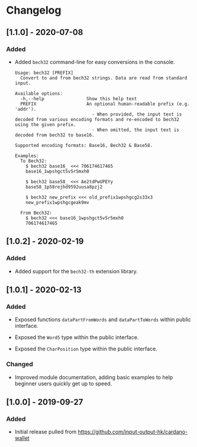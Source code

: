 # Changelog

<!-- This ChangeLog follows a format specified by: https://keepachangelog.com/en/1.0.0/ -->

## [1.1.0] - 2020-07-08

### Added 

- Added `bech32` command-line for easy conversions in the console.
  
  ```console
  Usage: bech32 [PREFIX]
    Convert to and from bech32 strings. Data are read from standard input.

  Available options:
    -h,--help                Show this help text
    PREFIX                   An optional human-readable prefix (e.g. 'addr').
                               - When provided, the input text is decoded from various encoding formats and re-encoded to bech32 using the given prefix.
                               - When omitted, the input text is decoded from bech32 to base16.

  Supported encoding formats: Base16, Bech32 & Base58.

  Examples:
    To Bech32:
      $ bech32 base16_ <<< 706174617465
      base16_1wpshgct5v5r5mxh0

      $ bech32 base58_ <<< Ae2tdPwUPEYy
      base58_1p58rejhd9592uusa8pzj2

      $ bech32 new_prefix <<< old_prefix1wpshgcg2s33x3
      new_prefix1wpshgcgeak9mv

    From Bech32:
      $ bech32 <<< base16_1wpshgct5v5r5mxh0
      706174617465
  ```

## [1.0.2] - 2020-02-19

### Added

- Added support for the `bech32-th` extension library.

## [1.0.1] - 2020-02-13

### Added

- Exposed functions `dataPartFromWords` and `dataPartToWords` within public
  interface.

- Exposed the `Word5` type within the public interface.

- Exposed the `CharPosition` type within the public interface.

### Changed

- Improved module documentation, adding basic examples to help beginner users
  quickly get up to speed.

## [1.0.0] - 2019-09-27

### Added 

- Initial release pulled from https://github.com/input-output-hk/cardano-wallet
